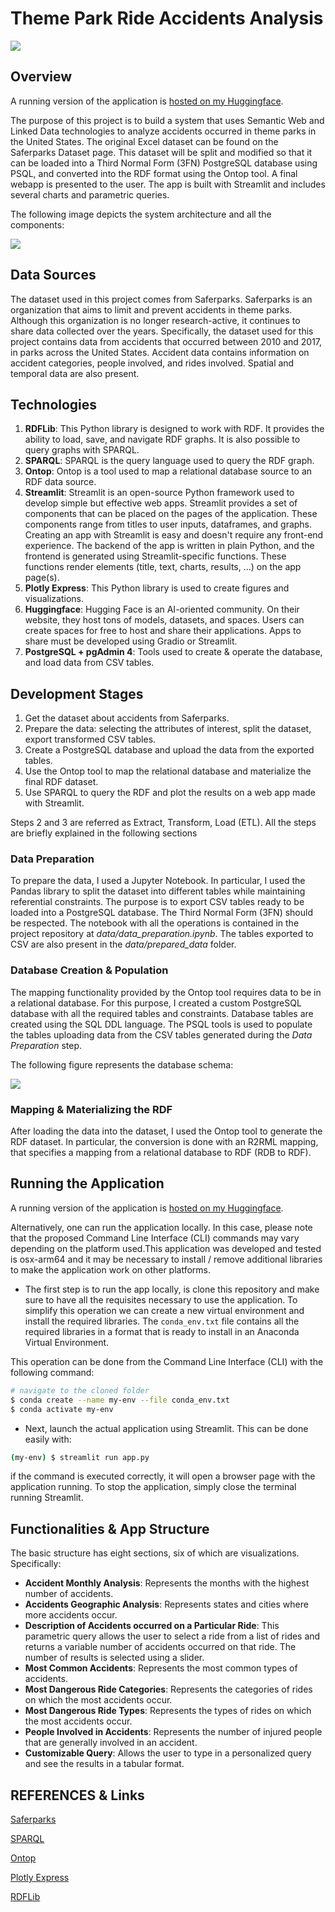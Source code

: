 # Theme Park Ride Accidents Analysis

<img src="./img/overview.png">

## Overview

A running version of the application is [hosted on my Huggingface](https://huggingface.co/spaces/EdBianchi/ThemeParksAccidents_RDF-SPARQL).

The purpose of this project is to build a system that uses Semantic Web and Linked Data technologies to analyze accidents occurred in theme parks in the United States. The original Excel dataset can be found on the Saferparks Dataset page. This dataset will be split and modified so that it can be loaded into a Third Normal Form (3FN) PostgreSQL database using PSQL, and converted into the RDF format using the Ontop tool. A final webapp is presented to the user. The app is built with Streamlit and includes several charts and parametric queries. 

The following image depicts the system architecture and all the components:

<img src="./img/Architecture.png">

## Data Sources

The dataset used in this project comes from Saferparks. Saferparks is an organization that aims to limit and prevent accidents in theme parks. Although this organization is no longer research-active, it continues to share data collected over the years. Specifically, the dataset
used for this project contains data from accidents that occurred between 2010 and 2017, in parks across the United States. Accident data contains information on accident categories, people involved, and rides involved. Spatial and temporal data are also present.


## Technologies

1. **RDFLib**: This Python library is designed to work with RDF. It provides the ability to load, save, and navigate RDF graphs. It is also possible to query graphs with SPARQL.
2. **SPARQL**: SPARQL is the query language used to query the RDF graph.
3. **Ontop**: Ontop is a tool used to map a relational database source to an RDF data source.
4. **Streamlit**: Streamlit is an open-source Python framework used to develop simple but effective web apps. Streamlit provides a set of components that can be placed on the pages of the application. These components range from titles to user inputs, dataframes, and graphs. Creating an app with Streamlit is easy and doesn't require any front-end experience. The backend of the app is written in plain Python, and the frontend is generated using Streamlit-specific functions. These functions render elements (title, text, charts, results, …) on the app page(s).
5. **Plotly Express**: This Python library is used to create figures and visualizations.
6. **Huggingface**: Hugging Face is an AI-oriented community. On their website, they host tons of models, datasets, and spaces. Users can create spaces for free to host and share their applications. Apps to share must be developed using Gradio or Streamlit.
7. **PostgreSQL + pgAdmin 4**: Tools used to create \& operate the database, and load data from CSV tables.


## Development Stages

1. Get the dataset about accidents from Saferparks.
2. Prepare the data: selecting the attributes of interest, split the dataset, export transformed CSV tables.
3. Create a PostgreSQL database and upload the data from the exported tables.
4. Use the Ontop tool to map the relational database and materialize the final RDF dataset.
5. Use SPARQL to query the RDF and plot the results on a web app made with Streamlit.

Steps 2 and 3 are referred as Extract, Transform, Load (ETL). All the steps are briefly
explained in the following sections


### Data Preparation

To prepare the data, I used a Jupyter Notebook. In particular, I used the Pandas library to split the dataset into different tables while maintaining referential constraints. The purpose is to export CSV tables ready to be loaded into a PostgreSQL database. The Third Normal Form (3FN) should be respected. The notebook with all the operations is contained in the project repository at *data/data_preparation.ipynb*. The tables exported to CSV are also present in the *data/prepared_data* folder.

### Database Creation & Population

The mapping functionality provided by the Ontop tool requires data to be in a relational database. For this purpose, I created a custom PostgreSQL database with all the required tables and constraints. Database tables are created using the SQL DDL language. The PSQL tools is used to populate the tables uploading data from the CSV tables generated during the *Data Preparation* step.

The following figure represents the database schema:

<img src="./img/accident_db.png">


### Mapping & Materializing the RDF

After loading the data into the dataset, I used the Ontop tool to generate the RDF dataset. In particular, the conversion is done with an R2RML mapping, that specifies a mapping from a relational database to RDF (RDB to RDF).


## Running the Application

A running version of the application is [hosted on my Huggingface](https://huggingface.co/spaces/EdBianchi/ThemeParksAccidents_RDF-SPARQL).

Alternatively, one can run the application locally. In this case, please note that the proposed Command Line Interface (CLI) commands may vary depending on the platform used.This application was developed and tested is osx-arm64 and it may be necessary to install / remove additional libraries to make the application work on other platforms.

* The first step is to run the app locally, is clone this repository and make sure to have all the requisites necessary to use the application. To simplify this operation we can create a new virtual environment and install the required libraries. The `conda_env.txt` file contains all the required libraries in a format that is ready to install in an Anaconda Virtual Environment.

This operation can be done from the Command Line Interface (CLI) with the following command:
```bash
# navigate to the cloned folder
$ conda create --name my-env --file conda_env.txt
$ conda activate my-env
```

* Next, launch the actual application using Streamlit. This can be done easily with:

```bash
(my-env) $ streamlit run app.py
```

if the command is executed correctly, it will open a browser page with the application running.
To stop the application, simply close the terminal running Streamlit.


## Functionalities & App Structure

The basic structure has eight sections, six of which are visualizations. Specifically:

* **Accident Monthly Analysis**: Represents the months with the highest number of accidents.
* **Accidents Geographic Analysis**: Represents states and cities where more accidents occur.
* **Description of Accidents occurred on a Particular Ride**: This parametric query allows the user to select a ride from a list of rides and returns a variable number of accidents occurred on that ride. The number of results is selected using a slider.
* **Most Common Accidents**: Represents the most common types of accidents.
* **Most Dangerous Ride Categories**: Represents the categories of rides on which the most accidents occur.
* **Most Dangerous Ride Types**: Represents the types of rides on which the most accidents occur.
* **People Involved in Accidents**: Represents the number of injured people that are generally involved in an accident.
* **Customizable Query**: Allows the user to type in a personalized query and see the results in a tabular format.


## REFERENCES & Links
[Saferparks](https://ridesdatabase.org/saferparks)

[SPARQL](https://www.w3.org/TR/rdf-sparql-query/)

[Ontop](https://ontop-vkg.org)

[Plotly Express](https://plotly.com/python/plotly-express/)

[RDFLib](https://rdflib.readthedocs.io/en/stable/)

